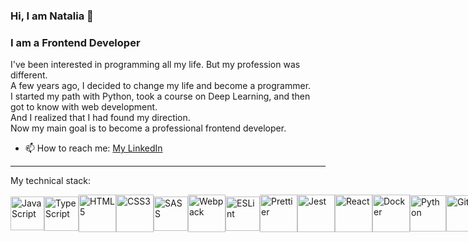 ### Hi, I am Natalia 👋

### I am a Frontend Developer

I've been interested in programming all my life. But my profession was different.  
A few years ago, I decided to change my life and become a programmer.  
I started my path with Python, took a course on Deep Learning, and then got to know with web development.  
And I realized that I had found my direction.  
Now my main goal is to become a professional frontend developer.  

- 📫 How to reach me: [My LinkedIn](https://www.linkedin.com/in/natalia-lebedeva-b0391b293/)

---

My technical stack:
<div style="display: flex; align-items: center;">
<img alt="JavaScript" width=54px height=54px src="https://github.com/natanchik/natanchik/assets/79564962/43fabbec-d53a-477f-9ede-f6c5476e733a">
<img alt="TypeScript" width=55px height=55px src="https://github.com/natanchik/natanchik/assets/79564962/101daf9f-7d0c-4be0-9f7f-88e50f7551d1">
<img alt="HTML5" width=60px height=60px src="https://github.com/natanchik/natanchik/assets/79564962/17a6a05f-9369-4e30-80e5-8e7026d52a22">
<img alt="CSS3" height=60px src="https://github.com/natanchik/natanchik/assets/79564962/dad544d2-cfc5-4da4-a490-63218cb29652">
<img alt="SASS" width=55px height=55px src="https://github.com/natanchik/natanchik/assets/79564962/255cc0f4-27c7-4911-a984-7d97d52c2257">
<img alt="Webpack" width=60px height=60px src="https://github.com/natanchik/natanchik/assets/79564962/b48de9c3-de61-407e-a646-6cd74411f00c">
<img alt="ESLint" width=55px height=55px src="https://github.com/natanchik/natanchik/assets/79564962/61c5bee2-f8bd-40f8-a705-15493a8d2268">
<img alt="Prettier" width=60px height=60px src="https://github.com/natanchik/natanchik/assets/79564962/2b8b66e5-c1bd-4ce7-b85a-9ed324876ff1">
<img alt="Jest" width=60px height=60px src="https://github.com/natanchik/natanchik/assets/79564962/91514b41-4a20-4ab3-8f13-ccacd894e1e7">
<img alt="React" width=60px height=60px src="https://github.com/natanchik/natanchik/assets/79564962/dfaf2d35-30d1-4cd6-9b3e-426d7156bd5f">
<img alt="Docker" width=60px height=60px src="https://github.com/natanchik/natanchik/assets/79564962/fb249e8d-2c59-4305-a2fd-f1a760b06b99">
<img alt="Python" width=58px height=58px src="https://github.com/natanchik/natanchik/assets/79564962/9862ea4a-130c-48b0-b86b-eabd26f2b53e">
<img alt="Git" width=58px height=58px src="https://github.com/natanchik/natanchik/assets/79564962/c47daa6d-a8d5-4d84-af85-b2f8c9e3e0d4">
</div>
